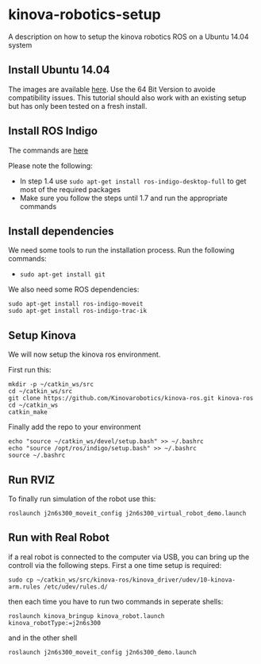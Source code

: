 # kinova-robotics-setup
A description on how to setup the kinova robotics ROS on a Ubuntu 14.04 system

## Install Ubuntu 14.04 
The images are available [here](http://releases.ubuntu.com/14.04/). Use the 64 Bit Version to avoide compatibility issues. This tutorial should also work with an existing setup but has only been tested on a fresh install.

## Install ROS Indigo 
The commands are [here](http://wiki.ros.org/indigo/Installation/Ubuntu)

Please note the following:
* In step 1.4 use `sudo apt-get install ros-indigo-desktop-full` to get most of the required packages
* Make sure you follow the steps until 1.7 and run the appropriate commands

## Install dependencies

We need some tools to run the installation process. Run the following commands:

* `sudo apt-get install git`

We also need some ROS dependencies:

```
sudo apt-get install ros-indigo-moveit
sudo apt-get install ros-indigo-trac-ik
```


## Setup Kinova

We will now setup the kinova ros environment.

First run this:
```
mkdir -p ~/catkin_ws/src
cd ~/catkin_ws/src
git clone https://github.com/Kinovarobotics/kinova-ros.git kinova-ros
cd ~/catkin_ws
catkin_make
```

Finally add the repo to your environment


```
echo "source ~/catkin_ws/devel/setup.bash" >> ~/.bashrc
echo "source /opt/ros/indigo/setup.bash" >> ~/.bashrc
source ~/.bashrc
```

## Run RVIZ
To finally run simulation of the robot use this:
```
roslaunch j2n6s300_moveit_config j2n6s300_virtual_robot_demo.launch
```
## Run with Real Robot
if a real robot is connected to the computer via USB, you can bring up the controll via the following steps. First a one time setup is required:
```
sudo cp ~/catkin_ws/src/kinova-ros/kinova_driver/udev/10-kinova-arm.rules /etc/udev/rules.d/
```
then each time you have to run two commands in seperate shells:
```
roslaunch kinova_bringup kinova_robot.launch kinova_robotType:=j2n6s300
```
and in the other shell
```
roslaunch j2n6s300_moveit_config j2n6s300_demo.launch
```

